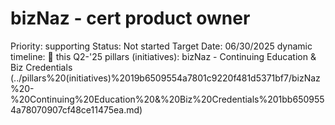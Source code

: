 # bizNaz - cert product owner

Priority: supporting
Status: Not started
Target Date: 06/30/2025
dynamic timeline: 🔵 this Q2-'25
pillars (initiatives): bizNaz - Continuing Education & Biz Credentials (../pillars%20(initiatives)%2019b6509554a7801c9220f481d5371bf7/bizNaz%20-%20Continuing%20Education%20&%20Biz%20Credentials%201bb6509554a78070907cf48ce11475ea.md)